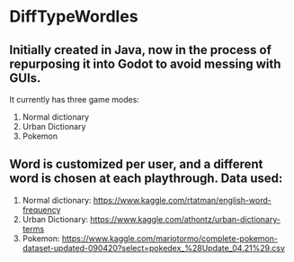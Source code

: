 # DiffTypeWordles
## Initially created in Java, now in the process of repurposing it into Godot to avoid messing with GUIs. 
It currently has three game modes:
1. Normal dictionary
2. Urban Dictionary
3. Pokemon

## Word is customized per user, and a different word is chosen at each playthrough. Data used:
1. Normal dictionary: https://www.kaggle.com/rtatman/english-word-frequency
2. Urban Dictionary: https://www.kaggle.com/athontz/urban-dictionary-terms
3. Pokemon: https://www.kaggle.com/mariotormo/complete-pokemon-dataset-updated-090420?select=pokedex_%28Update_04.21%29.csv
